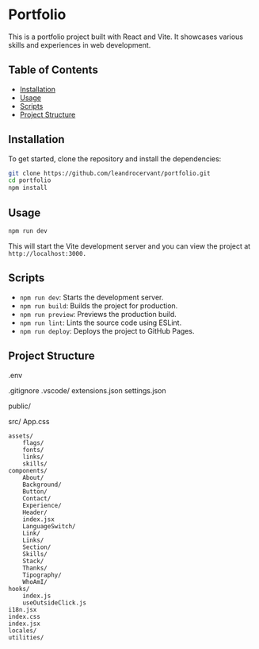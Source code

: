 # Portfolio

This is a portfolio project built with React and Vite. It showcases various skills and experiences in web development.

## Table of Contents

- [Installation](#installation)
- [Usage](#usage)
- [Scripts](#scripts)
- [Project Structure](#project-structure)

## Installation

To get started, clone the repository and install the dependencies:

```sh
git clone https://github.com/leandrocervant/portfolio.git
cd portfolio
npm install
```

## Usage

```sh
npm run dev
```

This will start the Vite development server and you can view the project at `http://localhost:3000.`

## Scripts

- `npm run dev`: Starts the development server.
- `npm run build`: Builds the project for production.
- `npm run preview`: Previews the production build.
- `npm run lint`: Lints the source code using ESLint.
- `npm run deploy`: Deploys the project to GitHub Pages.

## Project Structure

.env

.gitignore
.vscode/
extensions.json
settings.json

public/

src/
App.css

    assets/
        flags/
        fonts/
        links/
        skills/
    components/
        About/
        Background/
        Button/
        Contact/
        Experience/
        Header/
        index.jsx
        LanguageSwitch/
        Link/
        Links/
        Section/
        Skills/
        Stack/
        Thanks/
        Tipography/
        WhoAmI/
    hooks/
        index.js
        useOutsideClick.js
    i18n.jsx
    index.css
    index.jsx
    locales/
    utilities/
